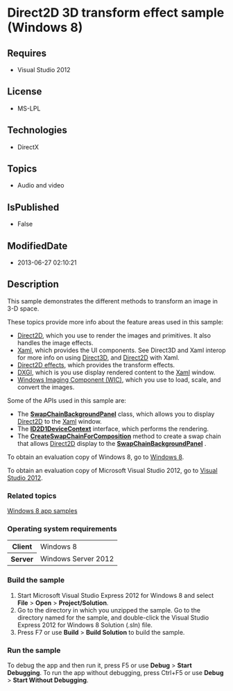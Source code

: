 # Direct2D 3D transform effect sample (Windows 8)
## Requires
* Visual Studio 2012
## License
* MS-LPL
## Technologies
* DirectX
## Topics
* Audio and video
## IsPublished
* False
## ModifiedDate
* 2013-06-27 02:10:21
## Description

<div id="mainSection">
<p>This sample demonstrates the different methods to transform an image in 3-D space.
</p>
<p>These topics provide more info about the feature areas used in this sample:</p>
<ul>
<li><a href="http://msdn.microsoft.com/library/windows/apps/dd370990">Direct2D</a>, which you use to render the images and primitives. It also handles the image effects.
</li><li><a href="http://msdn.microsoft.com/library/windows/apps/hh825871">Xaml</a>, which provides the UI components. See Direct3D and Xaml interop for more info on using
<a href="http://msdn.microsoft.com/library/windows/apps/ff476080">Direct3D</a>, and
<a href="http://msdn.microsoft.com/library/windows/apps/dd370990">Direct2D</a> with Xaml.
</li><li><a href="http://msdn.microsoft.com/library/windows/apps/hh706327">Direct2D effects</a>, which provides the transform effects.
</li><li><a href="http://msdn.microsoft.com/library/windows/apps/hh404534">DXGI</a>, which is you use display rendered content to the
<a href="http://msdn.microsoft.com/library/windows/apps/hh825871">Xaml</a> window.
</li><li><a href="http://msdn.microsoft.com/library/windows/apps/ee719655">Windows Imaging Component (WIC)</a>, which you use to load, scale, and convert the images.
</li></ul>
<p></p>
<p>Some of the APIs used in this sample are:</p>
<ul>
<li>The <a href="http://msdn.microsoft.com/library/windows/apps/hh702626"><b>SwapChainBackgroundPanel</b></a> class, which allows you to display
<a href="http://msdn.microsoft.com/library/windows/apps/dd370990">Direct2D</a> to the
<a href="http://msdn.microsoft.com/library/windows/apps/hh825871">Xaml</a> window.
</li><li>The <a href="http://msdn.microsoft.com/library/windows/apps/hh404479"><b>ID2D1DeviceContext</b></a> interface, which performs the rendering.
</li><li>The <a href="http://msdn.microsoft.com/library/windows/apps/hh404558"><b>CreateSwapChainForComposition</b></a> method to create a swap chain that allows
<a href="http://msdn.microsoft.com/library/windows/apps/dd370990">Direct2D</a> display to the
<a href="http://msdn.microsoft.com/library/windows/apps/hh702626"><b>SwapChainBackgroundPanel</b></a> .
</li></ul>
<p></p>
<p>To obtain an evaluation copy of Windows&nbsp;8, go to <a href="http://go.microsoft.com/fwlink/p/?linkid=241655">
Windows&nbsp;8</a>.</p>
<p>To obtain an evaluation copy of Microsoft Visual Studio&nbsp;2012, go to <a href="http://go.microsoft.com/fwlink/p/?linkid=241656">
Visual Studio&nbsp;2012</a>.</p>
<h3><a id="related_topics"></a>Related topics</h3>
<dl><dt><a href="http://go.microsoft.com/fwlink/p/?LinkID=227694">Windows 8 app samples</a>
</dt></dl>
<h3>Operating system requirements</h3>
<table>
<tbody>
<tr>
<th>Client</th>
<td><dt>Windows&nbsp;8 </dt></td>
</tr>
<tr>
<th>Server</th>
<td><dt>Windows Server&nbsp;2012 </dt></td>
</tr>
</tbody>
</table>
<h3>Build the sample</h3>
<ol>
<li>Start Microsoft Visual Studio Express&nbsp;2012 for Windows&nbsp;8 and select <b>File</b> &gt;
<b>Open</b> &gt; <b>Project/Solution</b>. </li><li>Go to the directory in which you unzipped the sample. Go to the directory named for the sample, and double-click the Visual Studio Express&nbsp;2012 for Windows&nbsp;8 Solution (.sln) file.
</li><li>Press F7 or use <b>Build</b> &gt; <b>Build Solution</b> to build the sample. </li></ol>
<h3>Run the sample</h3>
<p>To debug the app and then run it, press F5 or use <b>Debug</b> &gt; <b>Start Debugging</b>. To run the app without debugging, press Ctrl&#43;F5 or use
<b>Debug</b> &gt; <b>Start Without Debugging</b>. </p>
</div>
